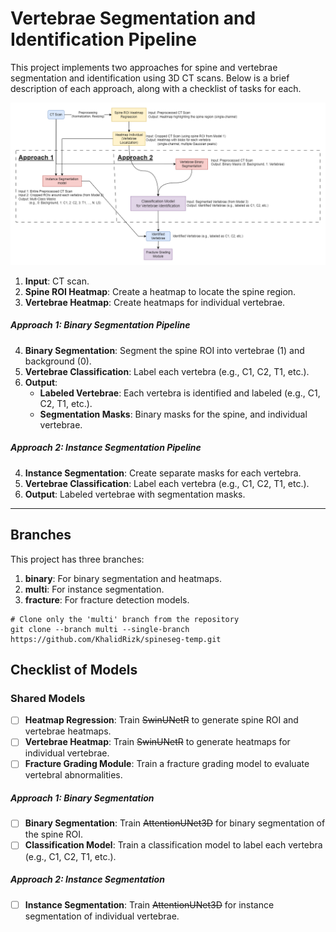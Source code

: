 # Vertebrae Segmentation and Identification Pipeline

This project implements two approaches for spine and vertebrae segmentation and identification using 3D CT scans. Below is a brief description of each approach, along with a checklist of tasks for each.

![Workflow Diagram](images/approaches.png)
1. **Input**: CT scan.
2. **Spine ROI Heatmap**: Create a heatmap to locate the spine region.
3. **Vertebrae Heatmap**: Create heatmaps for individual vertebrae.

##### **Approach 1: Binary Segmentation Pipeline**
4. **Binary Segmentation**: Segment the spine ROI into vertebrae (1) and background (0).
4. **Vertebrae Classification**: Label each vertebra (e.g., C1, C2, T1, etc.).
5. **Output**:
   - **Labeled Vertebrae**: Each vertebra is identified and labeled (e.g., C1, C2, T1, etc.).
   - **Segmentation Masks**: Binary masks for the spine, and individual vertebrae.

##### **Approach 2: Instance Segmentation Pipeline**
4. **Instance Segmentation**:  Create separate masks for each vertebra.
5. **Vertebrae Classification**: Label each vertebra (e.g., C1, C2, T1, etc.).
6. **Output**: Labeled vertebrae with segmentation masks.

---

## **Branches**
This project has three branches:
1. **binary**: For binary segmentation and heatmaps.
2. **multi**: For instance segmentation.
3. **fracture**: For fracture detection models.
```
# Clone only the 'multi' branch from the repository
git clone --branch multi --single-branch https://github.com/KhalidRizk/spineseg-temp.git
```

## **Checklist of Models**

### **Shared Models**
- [ ] **Heatmap Regression**: Train ~~SwinUNetR~~ to generate spine ROI and vertebrae heatmaps.
- [ ] **Vertebrae Heatmap**: Train ~~SwinUNetR~~ to generate heatmaps for individual vertebrae.
- [ ] **Fracture Grading Module**: Train a fracture grading model to evaluate vertebral abnormalities.
##### **Approach 1: Binary Segmentation**
- [ ] **Binary Segmentation**: Train ~~AttentionUNet3D~~ for binary segmentation of the spine ROI.
- [ ] **Classification Model**: Train a classification model to label each vertebra (e.g., C1, C2, T1, etc.).

##### **Approach 2: Instance Segmentation**
- [ ] **Instance Segmentation**: Train ~~AttentionUNet3D~~ for instance segmentation of individual vertebrae.